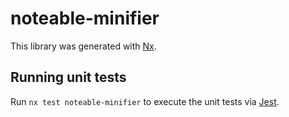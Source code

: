 # noteable-minifier

This library was generated with [Nx](https://nx.dev).

## Running unit tests

Run `nx test noteable-minifier` to execute the unit tests via [Jest](https://jestjs.io).

